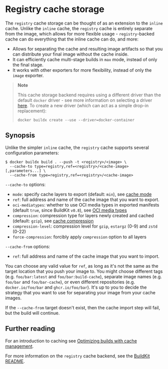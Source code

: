 # Registry cache storage

The `registry` cache storage can be thought of as an extension to the `inline`
cache. Unlike the `inline` cache, the `registry` cache is entirely separate from
the image, which allows for more flexible usage - `registry`-backed cache can do
everything that the inline cache can do, and more:

- Allows for separating the cache and resulting image artifacts so that you can
  distribute your final image without the cache inside.
- It can efficiently cache multi-stage builds in `max` mode, instead of only the
  final stage.
- It works with other exporters for more flexibility, instead of only the
  `image` exporter.

> **Note**
>
> This cache storage backend requires using a different driver than the default
> `docker` driver - see more information on selecting a driver
> [here](../drivers/index.md). To create a new driver (which can act as a simple
> drop-in replacement):
>
> ```console
> docker buildx create --use --driver=docker-container
> ```

## Synopsis

Unlike the simpler `inline` cache, the `registry` cache supports several
configuration parameters:

```console
$ docker buildx build . --push -t <registry>/<image> \
  --cache-to type=registry,ref=<registry>/<cache-image>[,parameters...] \
  --cache-from type=registry,ref=<registry>/<cache-image>
```

`--cache-to` options:

- `mode`: specify cache layers to export (default: `min`), see
  [cache mode](./index.md#cache-mode)
- `ref`: full address and name of the cache image that you want to export.
- `oci-mediatypes`: whether to use OCI media types in exported manifests
  (default `true`, since BuildKit `v0.8`), see
  [OCI media types](./index.md#oci-media-types)
- `compression`: compression type for layers newly created and cached (default:
  `gzip`), see [cache compression](./index.md#cache-compression)
- `compression-level`: compression level for `gzip`, `estargz` (0-9) and `zstd`
  (0-22)
- `force-compression`: forcibly apply `compression` option to all layers

`--cache-from` options:

- `ref`: full address and name of the cache image that you want to import.

You can choose any valid value for `ref`, as long as it's not the same as the
target location that you push your image to. You might choose different tags
(e.g. `foo/bar:latest` and `foo/bar:build-cache`), separate image names (e.g.
`foo/bar` and `foo/bar-cache`), or even different repositories (e.g.
`docker.io/foo/bar` and `ghcr.io/foo/bar`). It's up to you to decide the
strategy that you want to use for separating your image from your cache images.

If the `--cache-from` target doesn't exist, then the cache import step will
fail, but the build will continue.

## Further reading

For an introduction to caching see
[Optimizing builds with cache management](https://docs.docker.com/build/building/cache).

For more information on the `registry` cache backend, see the
[BuildKit README](https://github.com/moby/buildkit#registry-push-image-and-cache-separately).
